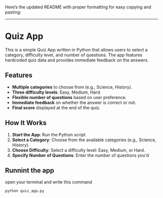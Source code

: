 Here’s the updated README with proper formatting for easy copying and pasting:

---

# Quiz App

This is a simple Quiz App written in Python that allows users to select a category, difficulty level, and number of questions. The app features hardcoded quiz data and provides immediate feedback on the answers.

## Features
- **Multiple categories** to choose from (e.g., Science, History).
- **Three difficulty levels**: Easy, Medium, Hard.
- **Flexible number of questions** based on user preference.
- **Immediate feedback** on whether the answer is correct or not.
- **Final score** displayed at the end of the quiz.

## How It Works
1. **Start the App**: Run the Python script.
2. **Select a Category**: Choose from the available categories (e.g., Science, History).
3. **Choose Difficulty**: Select a difficulty level: Easy, Medium, or Hard.
4. **Specify Number of Questions**: Enter the number of questions you'd

## Runnint the app

open your terminal and write this command

```
python quiz_app.py
```
